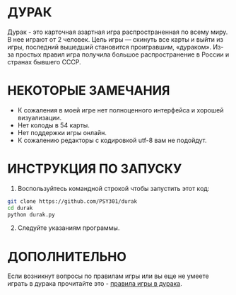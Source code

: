 # ДУРАК
Дурак - это карточная азартная игра распространенная по всему миру. В нее играют от 2 человек.
Цель игры — скинуть все карты и выйти из игры, последний вышедший становится проигравшим, «дураком». 
Из-за простых правил игра получила большое распространение в России и странах бывшего СССР.

# НЕКОТОРЫЕ ЗАМЕЧАНИЯ
* К сожаления в моей игре нет полноценного интерфейса и хорошей визуализации.
* Нет колоды в 54 карты.
* Нет поддержки игры онлайн. 
* К сожалению редакторы с кодировкой utf-8 вам не подойдут.
  
# ИНСТРУКЦИЯ ПО ЗАПУСКУ
1. Воспользуйтесь командной строкой чтобы запустить этот код:
```bash
git clone https://github.com/PSY301/durak
cd durak
python durak.py
```
2. Следуйте указаниям программы.

# ДОПОЛНИТЕЛЬНО
Если возникнут вопросы по правилам игры или вы еще не умеете играть в дурака
прочитайте это - [правила игры в дурака](https://ru.m.wikipedia.org/wiki/Дурак_(карточная_игра)).
